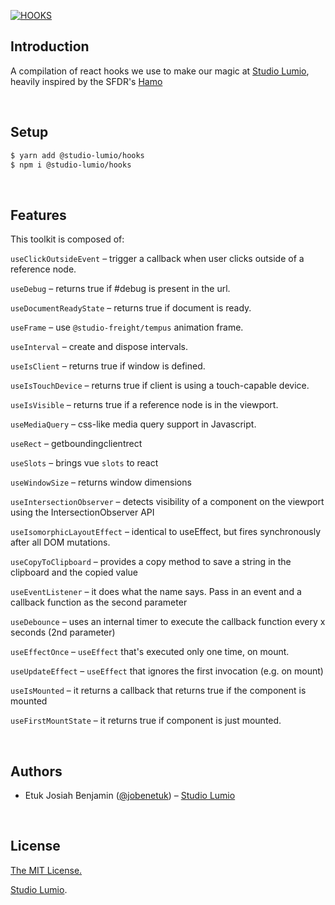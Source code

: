 [![HOOKS](https://res.cloudinary.com/dmumzkthj/image/upload/v1680161585/Lumio/hooks_graph_etxfxn.png)]([hooks])

## Introduction

A compilation of react hooks we use to make our magic at [Studio Lumio][lumio], heavily inspired by the SFDR's [Hamo][hamo]

<br/>

## Setup

```bash
$ yarn add @studio-lumio/hooks
$ npm i @studio-lumio/hooks
```

<br/>

## Features

This toolkit is composed of:

`useClickOutsideEvent` – trigger a callback when user clicks outside of a reference node.

`useDebug` – returns true if #debug is present in the url.

`useDocumentReadyState` – returns true if document is ready.

`useFrame` – use `@studio-freight/tempus` animation frame.

`useInterval` – create and dispose intervals.

`useIsClient` – returns true if window is defined.

`useIsTouchDevice` – returns true if client is using a touch-capable device.

`useIsVisible` – returns true if a reference node is in the viewport.

`useMediaQuery` – css-like media query support in Javascript.

`useRect` – getboundingclientrect

`useSlots` – brings vue `slots` to react

`useWindowSize` – returns window dimensions

`useIntersectionObserver` – detects visibility of a component on the viewport using the IntersectionObserver API

`useIsomorphicLayoutEffect` – identical to useEffect, but fires synchronously after all DOM mutations.

`useCopyToClipboard` – provides a copy method to save a string in the clipboard and the copied value

`useEventListener` – it does what the name says. Pass in an event and a callback function as the second parameter

`useDebounce` – uses an internal timer to execute the callback function every x seconds (2nd parameter)

`useEffectOnce` – `useEffect` that's executed only one time, on mount.

`useUpdateEffect` – `useEffect` that ignores the first invocation (e.g. on mount)

`useIsMounted` – it returns a callback that returns true if the component is mounted

`useFirstMountState` – it returns true if component is just mounted.

<br/>

## Authors

- Etuk Josiah Benjamin ([@jobenetuk](https://twitter.com/jobenetuk)) – [Studio Lumio][lumio]

<br/>

## License

[The MIT License.](https://opensource.org/licenses/MIT)

[Studio Lumio][lumio].

[def]: https://github.com/studiolumio/hooks
[lumio]: https://studiolumio.com
[hamo]: https://github.com/studio-freight/hamo

